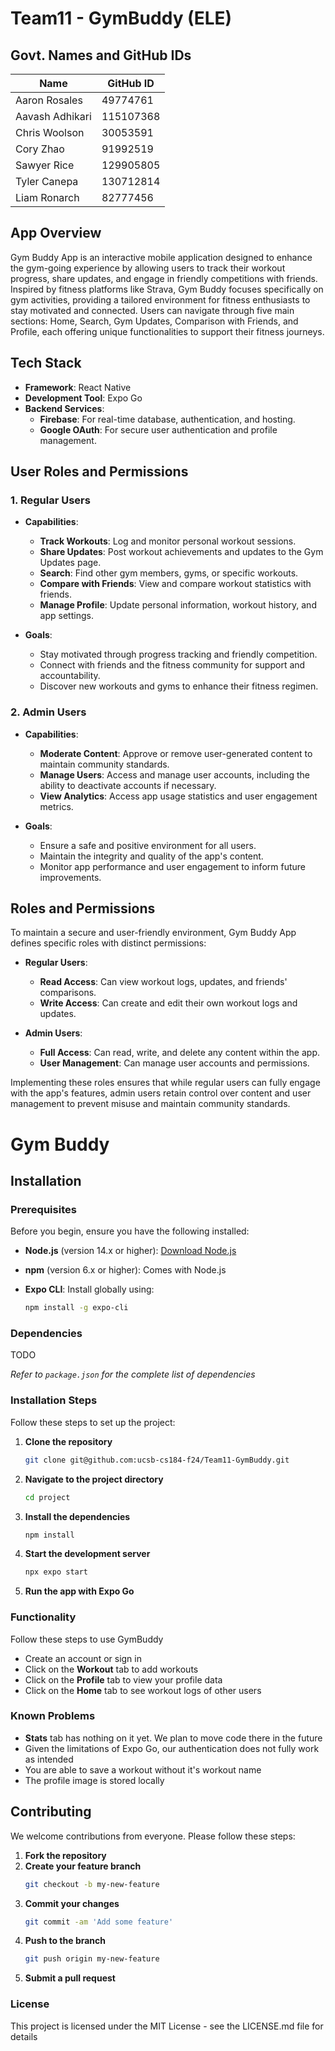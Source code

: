 # Team11 - GymBuddy (ELE)

## Govt. Names and GitHub IDs

| Name            | GitHub ID |
|-----------------|-----------|
| Aaron Rosales   | 49774761  |
| Aavash Adhikari | 115107368 |
| Chris Woolson   | 30053591  |
| Cory Zhao       | 91992519  |
| Sawyer Rice     | 129905805 |
| Tyler Canepa    | 130712814 |
| Liam Ronarch    | 82777456  |

## App Overview

Gym Buddy App is an interactive mobile application designed to enhance the gym-going experience by allowing users to track their workout progress, share updates, and engage in friendly competitions with friends. Inspired by fitness platforms like Strava, Gym Buddy focuses specifically on gym activities, providing a tailored environment for fitness enthusiasts to stay motivated and connected. Users can navigate through five main sections: Home, Search, Gym Updates, Comparison with Friends, and Profile, each offering unique functionalities to support their fitness journeys.

## Tech Stack

- **Framework**: React Native
- **Development Tool**: Expo Go
- **Backend Services**:
  - **Firebase**: For real-time database, authentication, and hosting.
  - **Google OAuth**: For secure user authentication and profile management.

## User Roles and Permissions

### 1. Regular Users

- **Capabilities**:
  - **Track Workouts**: Log and monitor personal workout sessions.
  - **Share Updates**: Post workout achievements and updates to the Gym Updates page.
  - **Search**: Find other gym members, gyms, or specific workouts.
  - **Compare with Friends**: View and compare workout statistics with friends.
  - **Manage Profile**: Update personal information, workout history, and app settings.
  
- **Goals**:
  - Stay motivated through progress tracking and friendly competition.
  - Connect with friends and the fitness community for support and accountability.
  - Discover new workouts and gyms to enhance their fitness regimen.

### 2. Admin Users

- **Capabilities**:
  - **Moderate Content**: Approve or remove user-generated content to maintain community standards.
  - **Manage Users**: Access and manage user accounts, including the ability to deactivate accounts if necessary.
  - **View Analytics**: Access app usage statistics and user engagement metrics.
  
- **Goals**:
  - Ensure a safe and positive environment for all users.
  - Maintain the integrity and quality of the app's content.
  - Monitor app performance and user engagement to inform future improvements.

## Roles and Permissions

To maintain a secure and user-friendly environment, Gym Buddy App defines specific roles with distinct permissions:

- **Regular Users**:
  - **Read Access**: Can view workout logs, updates, and friends' comparisons.
  - **Write Access**: Can create and edit their own workout logs and updates.
  
- **Admin Users**:
  - **Full Access**: Can read, write, and delete any content within the app.
  - **User Management**: Can manage user accounts and permissions.

Implementing these roles ensures that while regular users can fully engage with the app's features, admin users retain control over content and user management to prevent misuse and maintain community standards.

# Gym Buddy

## Installation

### Prerequisites

Before you begin, ensure you have the following installed:

- **Node.js** (version 14.x or higher): [Download Node.js](https://nodejs.org/)
- **npm** (version 6.x or higher): Comes with Node.js
- **Expo CLI**: Install globally using:

  ```bash
  npm install -g expo-cli

### Dependencies

TODO

*Refer to `package.json` for the complete list of dependencies*

### Installation Steps

Follow these steps to set up the project:

1. **Clone the repository**
   ```bash
   git clone git@github.com:ucsb-cs184-f24/Team11-GymBuddy.git

2. **Navigate to the project directory**
   ```bash
   cd project

3. **Install the dependencies**
   ```bash
   npm install

4. **Start the development server**
   ```bash
   npx expo start

5. **Run the app with Expo Go**

### Functionality

Follow these steps to use GymBuddy

- Create an account or sign in
- Click on the **Workout** tab to add workouts
- Click on the **Profile** tab to view your profile data
- Click on the **Home** tab to see workout logs of other users

### Known Problems
- **Stats** tab has nothing on it yet. We plan to move code there in the future
- Given the limitations of Expo Go, our authentication does not fully work as intended
- You are able to save a workout without it's workout name
- The profile image is stored locally

## Contributing

We welcome contributions from everyone. Please follow these steps:

1. **Fork the repository**
2. **Create your feature branch**
   ```bash
   git checkout -b my-new-feature
3. **Commit your changes**
   ```bash
   git commit -am 'Add some feature'
4. **Push to the branch**
   ```bash
   git push origin my-new-feature
5. **Submit a pull request**

### License
This project is licensed under the MIT License - see the LICENSE.md file for details
